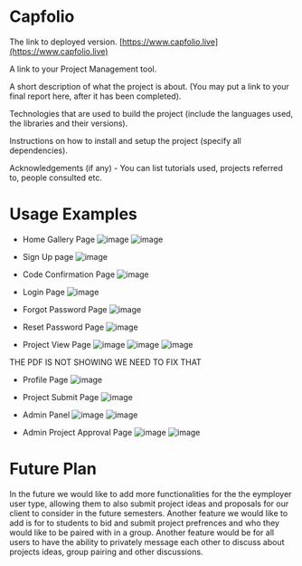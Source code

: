 
# Capfolio
The link to deployed version. [https://www.capfolio.live](https://www.capfolio.live)

A link to your Project Management tool.

A short description of what the project is about. (You may put a link to your final report here, after it has been completed).

Technologies that are used to build the project (include the languages used, the libraries and their versions).

Instructions on how to install and setup the project (specify all dependencies).

Acknowledgements (if any) - You can list tutorials used, projects referred to, people consulted etc.

# Usage Examples

* Home Gallery Page
![image](https://github.com/uoa-compsci399-s1-2023/project-team-11/assets/48738772/c570e550-8b99-45d8-bcba-47ee42f1ee5b)
![image](https://github.com/uoa-compsci399-s1-2023/project-team-11/assets/48738772/1ed398e3-0276-4b38-ba96-9918b2bd047a)

* Sign Up page
![image](https://github.com/uoa-compsci399-s1-2023/project-team-11/assets/48738772/47edebf0-537b-4839-888a-b4dd71e5cc23)

* Code Confirmation Page 
![image](https://github.com/uoa-compsci399-s1-2023/project-team-11/assets/48738772/01e248e5-59d7-4270-a06b-c328816cb761)

* Login Page 
![image](https://github.com/uoa-compsci399-s1-2023/project-team-11/assets/48738772/48c2b271-7a26-453d-aa15-deb2196e6b0f)

* Forgot Password Page
![image](https://github.com/uoa-compsci399-s1-2023/project-team-11/assets/48738772/c37cf95f-96fd-4455-8ad3-7934beaa3ded)

* Reset Password Page
![image](https://github.com/uoa-compsci399-s1-2023/project-team-11/assets/48738772/b1c9ebd3-f795-4341-813b-1056121e0d89)

* Project View Page
![image](https://github.com/uoa-compsci399-s1-2023/project-team-11/assets/48738772/053bd933-c817-4a84-aaab-d6972c610604)
![image](https://github.com/uoa-compsci399-s1-2023/project-team-11/assets/48738772/1da0f5f8-4ff1-4ac7-aaf0-267448ec19e6)
![image](https://github.com/uoa-compsci399-s1-2023/project-team-11/assets/48738772/2787c81f-64c0-4e0c-b820-88241e285e1d)

THE PDF IS NOT SHOWING WE NEED TO FIX THAT

* Profile Page
![image](https://github.com/uoa-compsci399-s1-2023/project-team-11/assets/48738772/d96550af-8ed7-479d-ab05-9df23319619c)

* Project Submit Page
![image](https://github.com/uoa-compsci399-s1-2023/project-team-11/assets/48738772/be62a085-56a9-492d-974b-1dea6fa4fe38)

* Admin Panel 
![image](https://github.com/uoa-compsci399-s1-2023/project-team-11/assets/48738772/f7d8dde9-9e8e-4fe3-8db1-5b70a332b512)
![image](https://github.com/uoa-compsci399-s1-2023/project-team-11/assets/48738772/0f2340a8-021a-474b-be63-4ba2eed4db66)

* Admin Project Approval Page
![image](https://github.com/uoa-compsci399-s1-2023/project-team-11/assets/48738772/42dae11b-4014-468f-ab99-5a873389fef9)
![image](https://github.com/uoa-compsci399-s1-2023/project-team-11/assets/48738772/483eef1b-6fcb-4127-a0d2-41b1d9a0a4f6)

# Future Plan 
In the future we would like to add more functionalities for the the eymployer user type, allowing them to also submit project ideas and proposals for our client to consider in the future semesters. Another feature we would like to add is for to students to bid and submit project prefrences and who they would like to be paired with in a group. Another feature would be for all users to have the ability to privately message each other to discuss about projects ideas, group pairing and other discussions.  








